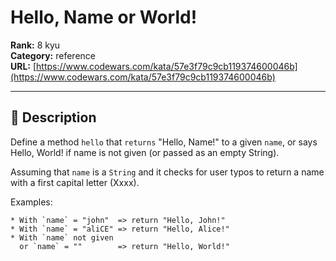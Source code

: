 # Hello, Name or World!

**Rank:** 8 kyu  
**Category:** reference  
**URL:** [https://www.codewars.com/kata/57e3f79c9cb119374600046b](https://www.codewars.com/kata/57e3f79c9cb119374600046b)

---

## 📝 Description

Define a method ```hello``` that ```returns``` "Hello, Name!" to a given ```name```, or says Hello, World! if name is not given (or passed as an empty String).

Assuming that ```name``` is a ```String``` and it checks for user typos to return a name with a first capital letter (Xxxx).

Examples:
```
* With `name` = "john"  => return "Hello, John!"
* With `name` = "aliCE" => return "Hello, Alice!"
* With `name` not given 
  or `name` = ""        => return "Hello, World!"
```
